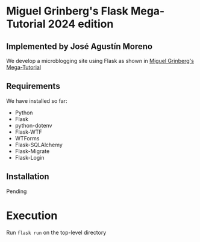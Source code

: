 # Miguel Grinberg's Flask Mega-Tutorial 2024 edition
## Implemented by José Agustín Moreno

We develop a microblogging site using Flask as shown
in [Miguel Grinberg's Mega-Tutorial](https://blog.miguelgrinberg.com/post/the-flask-mega-tutorial-part-i-hello-world) 

## Requirements
We have installed so far:
- Python
- Flask
- python-dotenv
- Flask-WTF
- WTForms
- Flask-SQLAlchemy
- Flask-Migrate
- Flask-Login

## Installation
Pending

# Execution
Run `flask run` on the top-level directory
